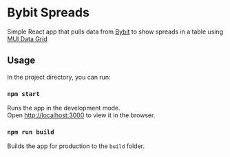 # Bybit Spreads

Simple React app that pulls data from [Bybit](https://www.bybit.com/) to show spreads in a table using [MUI Data Grid](https://mui.com/x/react-data-grid/)

## Usage

In the project directory, you can run:

### `npm start`

Runs the app in the development mode.\
Open [http://localhost:3000](http://localhost:3000) to view it in the browser.

### `npm run build`

Builds the app for production to the `build` folder.
